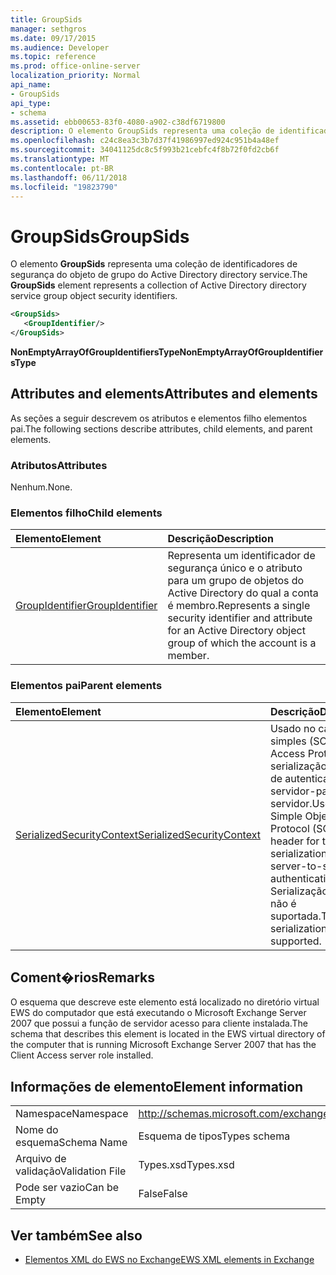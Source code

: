 ```yaml
---
title: GroupSids
manager: sethgros
ms.date: 09/17/2015
ms.audience: Developer
ms.topic: reference
ms.prod: office-online-server
localization_priority: Normal
api_name:
- GroupSids
api_type:
- schema
ms.assetid: ebb00653-83f0-4080-a902-c38df6719800
description: O elemento GroupSids representa uma coleção de identificadores de segurança do objeto de grupo do Active Directory directory service.
ms.openlocfilehash: c24c8ea3c3b7d37f41986997ed924c951b4a48ef
ms.sourcegitcommit: 34041125dc8c5f993b21cebfc4f8b72f0fd2cb6f
ms.translationtype: MT
ms.contentlocale: pt-BR
ms.lasthandoff: 06/11/2018
ms.locfileid: "19823790"
---
```

# <a name="groupsids"></a><span data-ttu-id="93b53-103">GroupSids</span><span class="sxs-lookup"><span data-stu-id="93b53-103">GroupSids</span></span>

<span data-ttu-id="93b53-104">O elemento **GroupSids** representa uma coleção de identificadores de segurança do objeto de grupo do Active Directory directory service.</span><span class="sxs-lookup"><span data-stu-id="93b53-104">The **GroupSids** element represents a collection of Active Directory directory service group object security identifiers.</span></span> 
  
```xml
<GroupSids>
   <GroupIdentifier/>
</GroupSids>
```

 <span data-ttu-id="93b53-105">**NonEmptyArrayOfGroupIdentifiersType**</span><span class="sxs-lookup"><span data-stu-id="93b53-105">**NonEmptyArrayOfGroupIdentifiersType**</span></span>
## <a name="attributes-and-elements"></a><span data-ttu-id="93b53-106">Attributes and elements</span><span class="sxs-lookup"><span data-stu-id="93b53-106">Attributes and elements</span></span>

<span data-ttu-id="93b53-107">As seções a seguir descrevem os atributos e elementos filho elementos pai.</span><span class="sxs-lookup"><span data-stu-id="93b53-107">The following sections describe attributes, child elements, and parent elements.</span></span>
  
### <a name="attributes"></a><span data-ttu-id="93b53-108">Atributos</span><span class="sxs-lookup"><span data-stu-id="93b53-108">Attributes</span></span>

<span data-ttu-id="93b53-109">Nenhum.</span><span class="sxs-lookup"><span data-stu-id="93b53-109">None.</span></span>
  
### <a name="child-elements"></a><span data-ttu-id="93b53-110">Elementos filho</span><span class="sxs-lookup"><span data-stu-id="93b53-110">Child elements</span></span>

|<span data-ttu-id="93b53-111">**Elemento**</span><span class="sxs-lookup"><span data-stu-id="93b53-111">**Element**</span></span>|<span data-ttu-id="93b53-112">**Descrição**</span><span class="sxs-lookup"><span data-stu-id="93b53-112">**Description**</span></span>|
|:-----|:-----|
|[<span data-ttu-id="93b53-113">GroupIdentifier</span><span class="sxs-lookup"><span data-stu-id="93b53-113">GroupIdentifier</span></span>](groupidentifier.md) <br/> |<span data-ttu-id="93b53-114">Representa um identificador de segurança único e o atributo para um grupo de objetos do Active Directory do qual a conta é membro.</span><span class="sxs-lookup"><span data-stu-id="93b53-114">Represents a single security identifier and attribute for an Active Directory object group of which the account is a member.</span></span>  <br/> |
   
### <a name="parent-elements"></a><span data-ttu-id="93b53-115">Elementos pai</span><span class="sxs-lookup"><span data-stu-id="93b53-115">Parent elements</span></span>

|<span data-ttu-id="93b53-116">**Elemento**</span><span class="sxs-lookup"><span data-stu-id="93b53-116">**Element**</span></span>|<span data-ttu-id="93b53-117">**Descrição**</span><span class="sxs-lookup"><span data-stu-id="93b53-117">**Description**</span></span>|
|:-----|:-----|
|[<span data-ttu-id="93b53-118">SerializedSecurityContext</span><span class="sxs-lookup"><span data-stu-id="93b53-118">SerializedSecurityContext</span></span>](serializedsecuritycontext.md) <br/> |<span data-ttu-id="93b53-119">Usado no cabeçalho simples (SOAP Object Access Protocol) para serialização de token de autenticação de servidor-para-servidor.</span><span class="sxs-lookup"><span data-stu-id="93b53-119">Used in the Simple Object Access Protocol (SOAP) header for token serialization in server-to-server authentication.</span></span> <span data-ttu-id="93b53-120">Serialização de token não é suportada.</span><span class="sxs-lookup"><span data-stu-id="93b53-120">Token serialization is not supported.</span></span>  <br/> |
   
## <a name="remarks"></a><span data-ttu-id="93b53-121">Coment�rios</span><span class="sxs-lookup"><span data-stu-id="93b53-121">Remarks</span></span>

<span data-ttu-id="93b53-122">O esquema que descreve este elemento está localizado no diretório virtual EWS do computador que está executando o Microsoft Exchange Server 2007 que possui a função de servidor acesso para cliente instalada.</span><span class="sxs-lookup"><span data-stu-id="93b53-122">The schema that describes this element is located in the EWS virtual directory of the computer that is running Microsoft Exchange Server 2007 that has the Client Access server role installed.</span></span>
  
## <a name="element-information"></a><span data-ttu-id="93b53-123">Informações de elemento</span><span class="sxs-lookup"><span data-stu-id="93b53-123">Element information</span></span>

|||
|:-----|:-----|
|<span data-ttu-id="93b53-124">Namespace</span><span class="sxs-lookup"><span data-stu-id="93b53-124">Namespace</span></span>  <br/> |http://schemas.microsoft.com/exchange/services/2006/types  <br/> |
|<span data-ttu-id="93b53-125">Nome do esquema</span><span class="sxs-lookup"><span data-stu-id="93b53-125">Schema Name</span></span>  <br/> |<span data-ttu-id="93b53-126">Esquema de tipos</span><span class="sxs-lookup"><span data-stu-id="93b53-126">Types schema</span></span>  <br/> |
|<span data-ttu-id="93b53-127">Arquivo de validação</span><span class="sxs-lookup"><span data-stu-id="93b53-127">Validation File</span></span>  <br/> |<span data-ttu-id="93b53-128">Types.xsd</span><span class="sxs-lookup"><span data-stu-id="93b53-128">Types.xsd</span></span>  <br/> |
|<span data-ttu-id="93b53-129">Pode ser vazio</span><span class="sxs-lookup"><span data-stu-id="93b53-129">Can be Empty</span></span>  <br/> |<span data-ttu-id="93b53-130">False</span><span class="sxs-lookup"><span data-stu-id="93b53-130">False</span></span>  <br/> |
   
## <a name="see-also"></a><span data-ttu-id="93b53-131">Ver também</span><span class="sxs-lookup"><span data-stu-id="93b53-131">See also</span></span>



- [<span data-ttu-id="93b53-132">Elementos XML do EWS no Exchange</span><span class="sxs-lookup"><span data-stu-id="93b53-132">EWS XML elements in Exchange</span></span>](ews-xml-elements-in-exchange.md)

